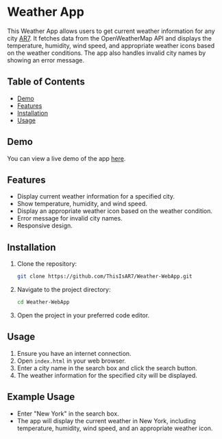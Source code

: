 # Weather App

This Weather App allows users to get current weather information for any city [AR7](https://ar123456.netlify.app). It fetches data from the OpenWeatherMap API and displays the temperature, humidity, wind speed, and appropriate weather icons based on the weather conditions. The app also handles invalid city names by showing an error message.

## Table of Contents
- [Demo](#demo)
- [Features](#features)
- [Installation](#installation)
- [Usage](#usage)

## Demo
You can view a live demo of the app [here]().

## Features
- Display current weather information for a specified city.
- Show temperature, humidity, and wind speed.
- Display an appropriate weather icon based on the weather condition.
- Error message for invalid city names.
- Responsive design.

## Installation
1. Clone the repository:
    ```sh
    git clone https://github.com/ThisIsAR7/Weather-WebApp.git
    ```
2. Navigate to the project directory:
    ```sh
    cd Weather-WebApp
    ```
3. Open the project in your preferred code editor.

## Usage
1. Ensure you have an internet connection.
2. Open `index.html` in your web browser.
3. Enter a city name in the search box and click the search button.
4. The weather information for the specified city will be displayed.

## Example Usage
- Enter "New York" in the search box.
- The app will display the current weather in New York, including temperature, humidity, wind speed, and an appropriate weather icon.
